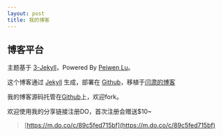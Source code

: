 ```yaml
---
layout: post
title: 我的博客
---
```



## 博客平台

主题基于 [3-Jekyll](https://github.com/P233/3-Jekyll)，Powered By [Peiwen Lu](https://github.com/P233)。

这个博客通过 [Jekyll](http://jekyllrb.com/) 生成，部署在 [Github](https://pages.github.com)，移植于[闫肃的博客](https://github.com/suyan/suyan.github.io)

我的博客源码托管在[Github](https://github.com/monkeywzr/monkeywzr.github.io)上，欢迎fork。

欢迎使用我的分享链接注册DO，首次注册会赠送$10~

>[https://m.do.co/c/89c5fed715bf](https://m.do.co/c/89c5fed715bf)
